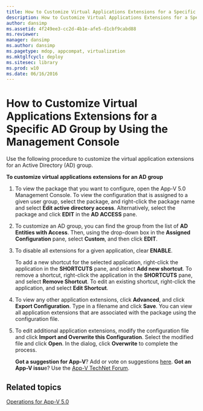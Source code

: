 ```yaml
---
title: How to Customize Virtual Applications Extensions for a Specific AD Group by Using the Management Console
description: How to Customize Virtual Applications Extensions for a Specific AD Group by Using the Management Console
author: dansimp
ms.assetid: 4f249ee3-cc2d-4b1e-afe5-d1cbf9cabd88
ms.reviewer: 
manager: dansimp
ms.author: dansimp
ms.pagetype: mdop, appcompat, virtualization
ms.mktglfcycl: deploy
ms.sitesec: library
ms.prod: w10
ms.date: 06/16/2016
---
```



# How to Customize Virtual Applications Extensions for a Specific AD Group by Using the Management Console


Use the following procedure to customize the virtual application extensions for an Active Directory (AD) group.

**To customize virtual applications extensions for an AD group**

1.  To view the package that you want to configure, open the App-V 5.0 Management Console. To view the configuration that is assigned to a given user group, select the package, and right-click the package name and select **Edit active directory access**. Alternatively, select the package and click **EDIT** in the **AD ACCESS** pane.

2.  To customize an AD group, you can find the group from the list of **AD Entities with Access**. Then, using the drop-down box in the **Assigned Configuration** pane, select **Custom**, and then click **EDIT**.

3.  To disable all extensions for a given application, clear **ENABLE**.

    To add a new shortcut for the selected application, right-click the application in the **SHORTCUTS** pane, and select **Add new shortcut**. To remove a shortcut, right-click the application in the **SHORTCUTS** pane, and select **Remove Shortcut**. To edit an existing shortcut, right-click the application, and select **Edit Shortcut**.

4.  To view any other application extensions, click **Advanced**, and click **Export Configuration**. Type in a filename and click **Save**. You can view all application extensions that are associated with the package using the configuration file.

5.  To edit additional application extensions, modify the configuration file and click **Import and Overwrite this Configuration**. Select the modified file and click **Open**. In the dialog, click **Overwrite** to complete the process.

    **Got a suggestion for App-V**? Add or vote on suggestions [here](http://appv.uservoice.com/forums/280448-microsoft-application-virtualization). **Got an App-V issu**e? Use the [App-V TechNet Forum](https://social.technet.microsoft.com/Forums/home?forum=mdopappv).

## Related topics


[Operations for App-V 5.0](operations-for-app-v-50.md)

 

 





